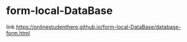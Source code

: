 # form-local-DataBase
link https://onlinestudenthere.github.io/form-local-DataBase/database-form.html
